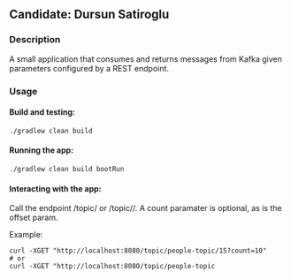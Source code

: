 ## Candidate: Dursun Satiroglu

### Description

A small application that consumes and returns messages from Kafka given parameters configured by a REST endpoint.

### Usage
#### Build and testing:

    ./gradlew clean build

#### Running the app:
    
    ./gradlew clean build bootRun

#### Interacting with the app:

Call the endpoint /topic/<topic-name> or /topic/<topic-name>/<offset>. A count paramater is optional, as is the offset param.

Example:
    
    curl -XGET "http://localhost:8080/topic/people-topic/15?count=10"
    # or
    curl -XGET "http://localhost:8080/topic/people-topic
